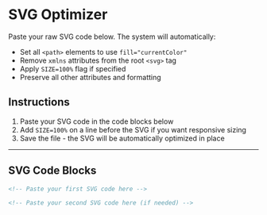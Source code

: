 # SVG Optimizer

Paste your raw SVG code below. The system will automatically:
- Set all `<path>` elements to use `fill="currentColor"`
- Remove `xmlns` attributes from the root `<svg>` tag
- Apply `SIZE=100%` flag if specified
- Preserve all other attributes and formatting

## Instructions

1. Paste your SVG code in the code blocks below
2. Add `SIZE=100%` on a line before the SVG if you want responsive sizing
3. Save the file - the SVG will be automatically optimized in place

---

## SVG Code Blocks

```svg
<!-- Paste your first SVG code here -->
```

```svg
<!-- Paste your second SVG code here (if needed) -->
```
